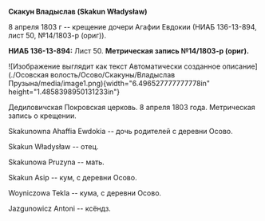 **Скакун Владыслав (Skakun Władysław)**

8 апреля 1803 г -- крещение дочери Агафии Евдокии (НИАБ 136-13-894, лист
50, №14/1803-р (ориг)).

**НИАБ 136-13-894:** Лист 50. **Метрическая запись №14/1803-р (ориг).**

![Изображение выглядит как текст Автоматически созданное
описание](./Осовская волость/Осово/Скакуны/Владыслав Прузына/media/image1.png){width="6.496527777777778in"
height="1.4858398950131233in"}

Дедиловичская Покровская церковь. 8 апреля 1803 года. Метрическая запись
о крещении.

Skakunowna Ahaffia Ewdokia -- дочь родителей с деревни Осовo.

Skakun Władysław -- отец.

Skakunowa Pruzyna -- мать.

Skakun Asip -- кум, с деревни Осовo.

Woyniczowa Tekla -- кума, с деревни Осовo.

Jazgunowicz Antoni -- ксёндз.
